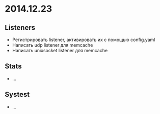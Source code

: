 # 2014.12.23
## Listeners
* Регистрировать listener, активировать их с помощью config.yaml
* Написать udp listener для memcache
* Написать unixsocket listener для memcache


## Stats 
* …


## Systest
* … 
